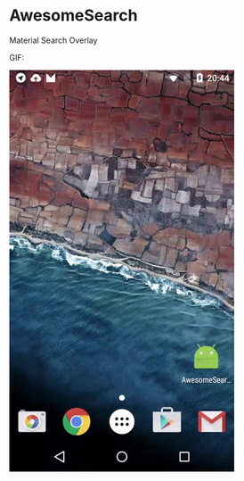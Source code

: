 # AwesomeSearch
Material Search Overlay

GIF:

![Awesome Search gif](https://github.com/sweggersen/AwesomeSearch/blob/master/files/awesome_search.gif)
